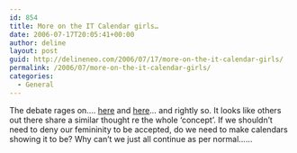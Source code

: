 ```yaml
---
id: 854
title: More on the IT Calendar girls…
date: 2006-07-17T20:05:41+00:00
author: deline
layout: post
guid: http://delineneo.com/2006/07/17/more-on-the-it-calendar-girls/
permalink: /2006/07/more-on-the-it-calendar-girls/
categories:
  - General
---
```

The debate rages on&#8230;. [here](http://www.smh.com.au/news/biztech/calendar-girls-under-attack/2006/07/17/1152988460039.html?page=fullpage#contentSwap1) and [here](http://www.smh.com.au/news/technology/making-it-a-sexy-career-choice/2006/07/12/1152637721234.html)&#8230; and rightly so. It looks like others out there share a similar thought re the whole &#8216;concept&#8217;. If we shouldn&#8217;t need to deny our femininity to be accepted, do we need to make calendars showing it to be? Why can&#8217;t we just all continue as per normal&#8230;&#8230;